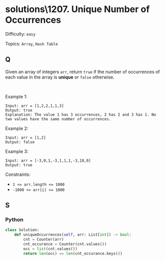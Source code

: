 # solutions\1207. Unique Number of Occurrences

Difficulty: `easy`

Topics: `Array`, `Hash Table`

## Q

Given an array of integers `arr`, return `true` if the number of occurrences of each value in the array is **unique** or `false` otherwise.

<br>

Example 1:

```
Input: arr = [1,2,2,1,1,3]
Output: true
Explanation: The value 1 has 3 occurrences, 2 has 2 and 3 has 1. No two values have the same number of occurrences.
```

Example 2:

```
Input: arr = [1,2]
Output: false
```

Example 3:

```
Input: arr = [-3,0,1,-3,1,1,1,-3,10,0]
Output: true
```

Constraints:

- `1 <= arr.length <= 1000`
- `-1000 <= arr[i] <= 1000`

## S

### Python

```python
class Solution:
    def uniqueOccurrences(self, arr: List[int]) -> bool:
        cnt = Counter(arr)
        cnt_occurance = Counter(cnt.values())
        occ = list(cnt.values())
        return len(occ) == len(cnt_occurance.keys())
```
